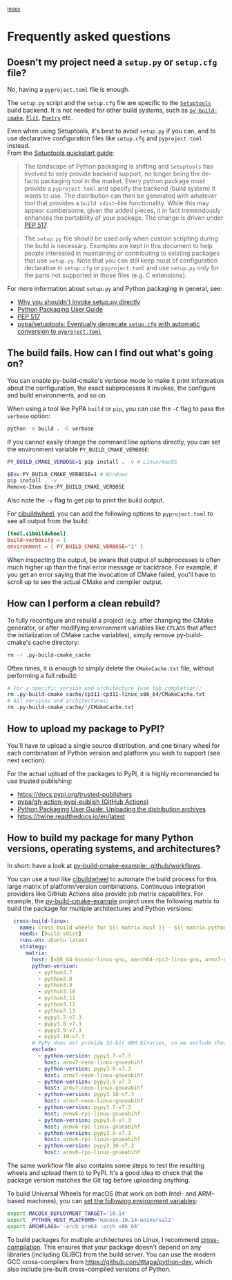 <small>[Index](index.html)</small>

# Frequently asked questions

## Doesn't my project need a `setup.py` or `setup.cfg` file?

No, having a `pyproject.toml` file is enough.

The `setup.py` script and the `setup.cfg` file are specific to the
[`Setuptools`](https://setuptools.pypa.io/)
build backend. It is not needed for other build systems, such as
[`py-build-cmake`](https://github.com/tttapa/py-build-cmake),
[`Flit`](https://flit.pypa.io/en/latest/), [`Poetry`](https://python-poetry.org/)
etc.

Even when using Setuptools, it's best to avoid `setup.py` if you can, and to use
declarative configuration files like `setup.cfg` and `pyproject.toml` instead.  
From the [Setuptools quickstart guide](https://setuptools.pypa.io/en/latest/userguide/quickstart.html):

> The landscape of Python packaging is shifting and `Setuptools` has evolved to
> only provide backend support, no longer being the de-facto packaging tool in
> the market. Every python package must provide a `pyproject.toml` and specify
> the backend (build system) it wants to use. The distribution can then be
> generated with whatever tool that provides a `build sdist`-like functionality.
> While this may appear cumbersome, given the added pieces, it in fact
> tremendously enhances the portability of your package. The change is driven
> under [PEP 517](https://peps.python.org/pep-0517/#build-requirements).

> The `setup.py` file should be used only when custom scripting during the build
> is necessary. Examples are kept in this document to help people interested in
> maintaining or contributing to existing packages that use `setup.py`.
> Note that you can still keep most of configuration declarative in `setup.cfg`
> or `pyproject.toml` and use `setup.py` only for the parts not supported in
> those files (e.g. C extensions).

For more information about `setup.py` and Python packaging in general, see:
 - [Why you shouldn't invoke setup.py directly](https://blog.ganssle.io/articles/2021/10/setup-py-deprecated.html)
 - [Python Packaging User Guide](https://packaging.python.org/en/latest/)
 - [PEP 517](https://peps.python.org/pep-0517)
 - [pypa/setuptools: Eventually deprecate `setup.cfg` with automatic conversion to `pyproject.toml`](https://github.com/pypa/setuptools/issues/3214)

## The build fails. How can I find out what's going on?

You can enable py-build-cmake's verbose mode to make it print information about
the configuration, the exact subprocesses it invokes, the configure and build
environments, and so on.

When using a tool like PyPA `build` or `pip`, you can use the `-C` flag to pass
the `verbose` option:
```sh
python -m build . -C verbose
```

If you cannot easily change the command line options directly, you
can set the environment variable `PY_BUILD_CMAKE_VERBOSE`:
```sh
PY_BUILD_CMAKE_VERBOSE=1 pip install . -v # Linux/macOS
```
```sh
$Env:PY_BUILD_CMAKE_VERBOSE=1 # Windows
pip install . -v
Remove-Item Env:PY_BUILD_CMAKE_VERBOSE
```
Also note the `-v` flag to get pip to print the build output.

For [cibuildwheel](https://github.com/pypa/cibuildwheel), you can add the
following options to `pyproject.toml` to see all output from the build:
```toml
[tool.cibuildwheel]
build-verbosity = 1
environment = { PY_BUILD_CMAKE_VERBOSE="1" }
```

When inspecting the output, be aware that output of subprocesses is often much
higher up than the final error message or backtrace. For example, if you get an
error saying that the invocation of CMake failed, you'll have to scroll up to
see the actual CMake and compiler output.

## How can I perform a clean rebuild?

To fully reconfigure and rebuild a project (e.g. after changing the CMake
generator, or after modifying environment variables like `CFLAGS` that affect
the initialization of CMake cache variables), simply remove py-build-cmake's
cache directory:
```sh
rm -r .py-build-cmake_cache
```
Often times, it is enough to simply delete the `CMakeCache.txt` file, without
performing a full rebuild:
```sh
# For a specific version and architecture (use tab completion):
rm .py-build-cmake_cache/cp311-cp311-linux_x86_64/CMakeCache.txt
# All versions and architectures:
rm .py-build-cmake_cache/*/CMakeCache.txt
```

## How to upload my package to PyPI?

You'll have to upload a single source distribution, and one binary wheel for
each combination of Python version and platform you wish to support
(see next section).

For the actual upload of the packages to PyPI, it is highly recommended to use
trusted publishing:

- https://docs.pypi.org/trusted-publishers
- [pypa/gh-action-pypi-publish (GitHub Actions)](https://github.com/pypa/gh-action-pypi-publish)
- [Python Packaging User Guide: Uploading the distribution archives](https://packaging.python.org/en/latest/tutorials/packaging-projects/#uploading-the-distribution-archives)
- https://twine.readthedocs.io/en/latest

## How to build my package for many Python versions, operating systems, and architectures?

In short: have a look at [py-build-cmake-example: .github/workflows](https://github.com/tttapa/py-build-cmake-example/tree/main/.github/workflows).

You can use a tool like [cibuildwheel](https://github.com/pypa/cibuildwheel) to
automate the build process for this large matrix of platform/version
combinations. Continuous integration providers like GitHub Actions also provide
job matrix capabilities. For example, the [py-build-cmake-example](https://github.com/tttapa/py-build-cmake-example/blob/24c5a0c4f796beedafd2d0a62134087a5be221d4/.github/workflows/wheels.yml#L107-L145)
project uses the following matrix to build the package for multiple
architectures and Python versions:

```yaml
  cross-build-linux:
    name: Cross-build wheels for ${{ matrix.host }} - ${{ matrix.python-version }}
    needs: [build-sdist]
    runs-on: ubuntu-latest
    strategy:
      matrix:
        host: [x86_64-bionic-linux-gnu, aarch64-rpi3-linux-gnu, armv7-neon-linux-gnueabihf, armv6-rpi-linux-gnueabihf]
        python-version:
          - python3.7
          - python3.8
          - python3.9
          - python3.10
          - python3.11
          - python3.12
          - python3.13
          - pypy3.7-v7.3
          - pypy3.8-v7.3
          - pypy3.9-v7.3
          - pypy3.10-v7.3
        # PyPy does not provide 32-bit ARM binaries, so we exclude these:
        exclude:
          - python-version: pypy3.7-v7.3
            host: armv7-neon-linux-gnueabihf
          - python-version: pypy3.8-v7.3
            host: armv7-neon-linux-gnueabihf
          - python-version: pypy3.9-v7.3
            host: armv7-neon-linux-gnueabihf
          - python-version: pypy3.10-v7.3
            host: armv7-neon-linux-gnueabihf
          - python-version: pypy3.7-v7.3
            host: armv6-rpi-linux-gnueabihf
          - python-version: pypy3.8-v7.3
            host: armv6-rpi-linux-gnueabihf
          - python-version: pypy3.9-v7.3
            host: armv6-rpi-linux-gnueabihf
          - python-version: pypy3.10-v7.3
            host: armv6-rpi-linux-gnueabihf
```

The same workflow file also contains some steps to test the resulting wheels and
upload them to to PyPI. It's a good idea to check that the package version
matches the Git tag before uploading anything.

To build Universal Wheels for macOS (that work on both Intel- and ARM-based
machines), you can [set the following environment variables](https://github.com/pypa/cibuildwheel/blob/d018570bc4bdc792a1c7ba1e720d118686fa145b/cibuildwheel/macos.py#L250-L252):

```sh
export MACOSX_DEPLOYMENT_TARGET='10.14'
export _PYTHON_HOST_PLATFORM='macosx-10.14-universal2'
export ARCHFLAGS='-arch arm64 -arch x86_64'
```

To build packages for multiple architectures on Linux, I recommend [cross-compilation](./Cross-compilation.html).
This ensures that your package doesn't depend on any libraries (including GLIBC)
from the build server. You can use the modern GCC cross-compilers from
<https://github.com/tttapa/python-dev>, which also include pre-built
cross-compiled versions of Python.
